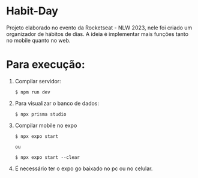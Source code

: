 # Habit-Day
 Projeto elaborado no evento da Rocketseat - NLW 2023, nele foi criado um organizador de hábitos de dias. A ideia é implementar mais funções tanto no mobile quanto no web.

 # Para execução:
 1. Compilar servidor:

        $ npm run dev
 
 2. Para visualizar o banco de dados:
  
        $ npx prisma studio
      
 2. Compilar mobile no expo
   
        $ npx expo start
        
        ou
     
        $ npx expo start --clear
       
 3. É necessário ter o expo go baixado no pc ou no celular.
 
 
